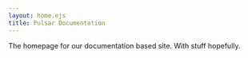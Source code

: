 ```yaml
---
layout: home.ejs
title: Pulsar Documentation
---
```


The homepage for our documentation based site. With stuff hopefully.
